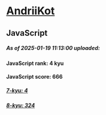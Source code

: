 # [AndriiKot](https://www.codewars.com/users/AndriiKot) 

## JavaScript

##### As of 2025-01-19 11:13:00 uploaded:

#### JavaScript rank: 4 kyu

#### JavaScript score: 666

##### [7-kyu: 4](https://github.com/AndriiKot/JavaScript__CodeWars/tree/main/kyu-7)

##### [8-kyu: 324](https://github.com/AndriiKot/JavaScript__CodeWars/tree/main/kyu-8)

